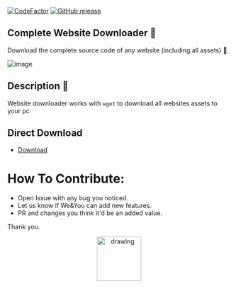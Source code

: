 [![CodeFactor](https://www.codefactor.io/repository/github/badrshs//badrshs/Complete-Website-Downloader/badge)](https://www.codefactor.io/repository/github/badrshs/windows-form-website-downloader)
[![GitHub release](https://img.shields.io/github/release/badrshs/Complete-Website-Downloader.svg?logo=github)](https://github.com/badrshs/Complete-Website-Downloader/releases/latest)


## Complete Website Downloader 💾
Download the complete source code of any website (including all assets) 🔨.

![image](https://user-images.githubusercontent.com/26596347/136267623-26aa15a2-0520-4900-93ca-1e50e803d20d.png)

## Description 📒
 Website downloader works with `wget` to download all websites assets to your pc 
  ## Direct Download
 - [Download](https://github.com/badrshs/Complete-Website-Downloader/archive/refs/tags/v1.0.zip)
 
# How To Contribute:
 - Open Issue with any bug you noticed.
 - Let us know if We&You can add new features.
 - PR and changes you think it'd be an added value.

Thank you.

<p align="center">
<img src="https://user-images.githubusercontent.com/26596347/136268899-0096141d-8b68-4179-9af9-be24dae9c44e.png" alt="drawing" width="100"/>
</p>
 
